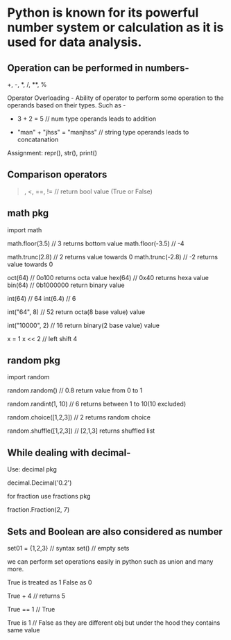 # Python is known for its powerful number system or calculation as it is used for data analysis.

## Operation can be performed in numbers-

+, -, \*, /, \*\*, %

Operator Overloading - Ability of operator to perform some operation to the operands based on their types. Such as -

-   3 + 2 = 5 // num type operands leads to addition

-   "man" + "jhss" = "manjhss" // string type operands leads to concatanation

Assignment: repr(), str(), print()

## Comparison operators

> , <, ==, != // return bool value (True or False)

## math pkg

import math

math.floor(3.5) // 3 returns bottom value
math.floor(-3.5) // -4

math.trunc(2.8) // 2 returns value towards 0
math.trunc(-2.8) // -2 returns value towards 0

oct(64) // 0o100 returns octa value
hex(64) // 0x40 returns hexa value
bin(64) // 0b1000000 return binary value

int(64) // 64
int(6.4) // 6

int("64", 8) // 52 return octa(8 base value) value

int("10000", 2) // 16 return binary(2 base value) value

x = 1
x << 2 // left shift
4

## random pkg

import random

random.random() // 0.8 return value from 0 to 1

random.randint(1, 10) // 6 returns between 1 to 10(10 excluded)

random.choice([1,2,3]) // 2 returns random choice

random.shuffle([1,2,3]) // [2,1,3] returns shuffled list

## While dealing with decimal-

Use: decimal pkg

decimal.Decimal('0.2')

for fraction use fractions pkg

fraction.Fraction(2, 7)

## Sets and Boolean are also considered as number

set01 = {1,2,3} // syntax
set() // empty sets

we can perform set operations easily in python such as union and many more.

True is treated as 1
False as 0

True + 4 // returns 5

True == 1 // True

True is 1 // False as they are different obj but under the hood they contains same value
